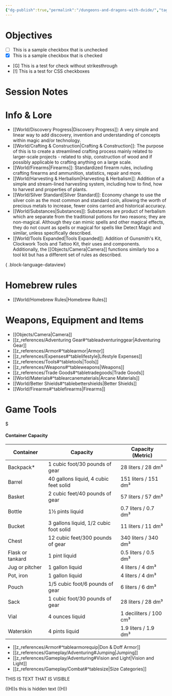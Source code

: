 ```yaml
---
{"dg-publish":true,"permalink":"/dungeons-and-dragons-with-dvide/","tags":["gardenEntry"]}
---
```



# Objectives

- [ ] This is a sample checkbox that is unchecked
- [x] This is a sample checkbox that is checked
- [G] This is a test for check without strikesthrough
- [!] This is a test for CSS checkboxes

# Session Notes

# Info & Lore

- [[World/Discovery Progress\|Discovery Progress]]: A very simple and linear way to add discovery, invention and understanding of concepts within magic and/or technology.
- [[World/Crafting & Construction\|Crafting & Construction]]: The purpose of this is to create a streamlined crafting process mainly related to larger-scale projects - related to ship, construction of wood and if possibly applicable to crafting anything on a large scale.
- [[World/Firearms\|Firearms]]: Standardized firearm rules, including crafting firearms and ammunition, statistics, repair and more.
- [[World/Harvesting & Herbalism\|Harvesting & Herbalism]]: Addition of a simple and stream-lined harvesting system, including how to find, how to harvest and properties of plants.
- [[World/Silver Standard\|Silver Standard]]: Economy change to use the silver coin as the most common and standard coin, allowing the worth of precious metals to increase, fewer coins carried and historical accuracy.
- [[World/Substances\|Substances]]: Substances are product of herbalism which are separate from the traditional potions for two reasons; they are non-magical. Although they can mimic spells and other magical effects, they do not count as spells or magical for spells like Detect Magic and similar, unless specifically described.
- [[World/Tools Expanded\|Tools Expanded]]: Addition of Gunsmith's Kit, Clockwork Tools and Tattoo Kit, their uses and components. Additionally, the [[Objects/Camera\|Camera]] functions similarly too a tool kit but has a different set of rules as described.

{ .block-language-dataview}


# Homebrew rules

- [[World/Homebrew Rules\|Homebrew Rules]]

# Weapons, Equipment and Items

- [[Objects/Camera\|Camera]]
- [[z_references/Adventuring Gear#^tableadventuringgear\|Adventuring Gear]]
- [[z_references/Armor#^tablearmor\|Armor]]
- [[z_references/Expenses#^tablelifestyle\|Lifestyle Expenses]]
- [[z_references/Tools#^tabletools\|Tools]]
- [[z_references/Weapons#^tableweapons\|Weapons]]
- [[z_references/Trade Goods#^tabletradegoods\|Trade Goods]]
- [[World/Materials#^tablearcanematerials\|Arcane Materials]]
- [[World/Better Shields#^tablebettershields\|Better Shields]]
- [[World/Firearms#^tablefirearms\|Firearms]]

# Game Tools


<div class="transclusion internal-embed is-loaded"><div class="markdown-embed">

$<div class="markdown-embed-title">

#### Container Capacity

</div>


| Container        | Capacity                               | Capacity (Metric)      |
| ---------------- | -------------------------------------- | ---------------------- |
| Backpack*        | 1 cubic foot/30 pounds of gear         | 28 liters / 28 dm³     |
| Barrel           | 40 gallons liquid, 4 cubic feet solid  | 151 liters / 151 dm³   |
| Basket           | 2 cubic feet/40 pounds of gear         | 57 liters / 57 dm³     |
| Bottle           | 1½ pints liquid                        | 0.7 liters / 0.7 dm³   |
| Bucket           | 3 gallons liquid, 1/2 cubic foot solid | 11 liters / 11 dm³     |
| Chest            | 12 cubic feet/300 pounds of gear       | 340 liters / 340 dm³   |
| Flask or tankard | 1 pint liquid                          | 0.5 liters / 0.5 dm³   |
| Jug or pitcher   | 1 gallon liquid                        | 4 liters / 4 dm³       |
| Pot, iron        | 1 gallon liquid                        | 4 liters / 4 dm³       |
| Pouch            | 1/5 cubic foot/6 pounds of gear        | 6 liters / 6 dm³       |
| Sack             | 1 cubic foot/30 pounds of gear         | 28 liters / 28 dm³     |
| Vial             | 4 ounces liquid                        | 1 deciliters / 100 cm³ | 
| Waterskin        | 4 pints liquid                         | 1.9 liters / 1.9 dm³   |

</div></div>

- [[z_references/Armor#^tablearmorequip\|Don & Doff Armor]]
- [[z_references/Gameplay/Adventuring#Jumping\|Jumping]]
- [[z_references/Gameplay/Adventuring#Vision and Light\|Vision and Light]]
- [[z_references/Gameplay/Combat#^tablesize\|Size Categories]]



THIS IS TEXT THAT IS VISIBLE

((H))s
this is hidden text
((H))
